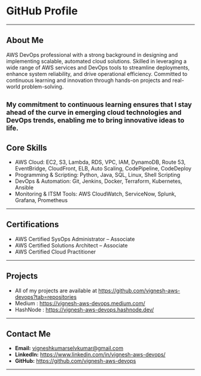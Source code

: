 # GitHub Profile

---

## **About Me**
AWS DevOps professional with a strong background in designing and implementing scalable, automated cloud solutions. Skilled in leveraging a wide range of AWS services and DevOps tools to streamline deployments, enhance system reliability, and drive operational efficiency. Committed to continuous learning and innovation through hands-on projects and real-world problem-solving.
  
<sub>My commitment to continuous learning ensures that I stay ahead of the curve in emerging cloud technologies and DevOps trends, enabling me to bring innovative ideas to life.</sub>
---

## **Core Skills**
- AWS Cloud: EC2, S3, Lambda, RDS, VPC, IAM, DynamoDB, Route 53, EventBridge, CloudFront, ELB, Auto Scaling, CodePipeline, CodeDeploy
- Programming & Scripting: Python, Java, SQL, Linux, Shell Scripting
- DevOps & Automation: Git, Jenkins, Docker, Terraform, Kubernetes, Ansible
- Monitoring & ITSM Tools: AWS CloudWatch, ServiceNow, Splunk, Grafana, Prometheus

---

## **Certifications**
- AWS Certified SysOps Administrator – Associate  
- AWS Certified Solutions Architect – Associate
- AWS Certified Cloud Practitioner

---

## **Projects**
- All of my projects are available at https://github.com/vignesh-aws-devops?tab=repositories
- Medium : https://vignesh-aws-devops.medium.com/
- HashNode : https://vignesh-aws-devops.hashnode.dev/
---

## **Contact Me**
- **Email:** vigneshkumarselvkumar@gmail.com
- **LinkedIn:** https://www.linkedin.com/in/vignesh-aws-devops/
- **GitHub:** https://github.com/vignesh-aws-devops

---
